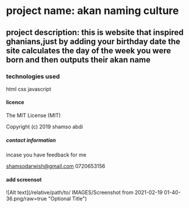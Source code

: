 # project name: akan naming culture
## project description: this is website that inspired ghanians,just by adding your birthday date the site calculates the day of the week you were born  and then outputs their akan name

 ### technologies used
 html
 css
 javascript
 #### licence
 The MIT License (MIT)

Copyright (c) 2019 shamso abdi

##### contact information

incase you have feedback for me

shamsodarwish@gmail.com
0720653156

#### add screensot

![Alt text](/relative/path/to/ IMAGES/Screenshot from 2021-02-19 01-40-36.png/raw=true "Optional Title")
